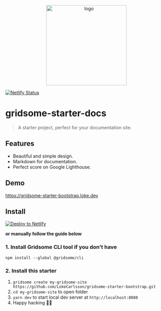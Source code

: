 <p align="center"><a href="https://gridsome-starter-docs.loke.dev"><img alt="logo" width="250" src="https://gridsome-starter-docs.loke.dev/assets/static/logo.9aea1e3.74835a9.png" /></a></p>

[![Netlify Status](https://api.netlify.com/api/v1/badges/70d2a5fc-0609-467a-885e-bf9518118042/deploy-status)](https://app.netlify.com/sites/gridsome-starter-bootstrap/deploys)

# gridsome-starter-docs

> A starter project, perfect for your documentation site.

## Features
- Beautiful and simple design.
- Markdown for documentation.
- Perfect score on Google Lighthouse.

## Demo

https://gridsome-starter-bootstrap.loke.dev

## Install

[![Deploy to Netlify](https://www.netlify.com/img/deploy/button.svg)](https://app.netlify.com/start/deploy?repository=https://github.com/LokeCarlsson/gridsome-starter-bootstrap)

**or manually follow the guide below**

### 1. Install Gridsome CLI tool if you don't have

`npm install --global @gridsome/cli`

### 2. Install this starter

1. `gridsome create my-gridsome-site https://github.com/LokeCarlsson/gridsome-starter-bootstrap.git`
2. `cd my-gridsome-site` to open folder
3. `yarn dev` to start local dev server at `http://localhost:8080`
4. Happy hacking 🎉🙌
